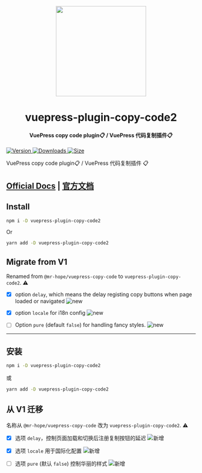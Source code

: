 <!-- markdownlint-disable -->
<p align="center">
  <img width="240" src="https://vuepress-theme-hope.github.io/v2/logo.svg" style="text-align: center;"/>
</p>
<h1 align="center">vuepress-plugin-copy-code2</h1>
<h4 align="center">VuePress copy code plugin📋 / VuePress 代码复制插件📋</h4>

[![Version](https://img.shields.io/npm/v/vuepress-plugin-copy-code2/next.svg?style=flat-square&logo=npm) ![Downloads](https://img.shields.io/npm/dm/vuepress-plugin-copy-code2.svg?style=flat-square&logo=npm) ![Size](https://img.shields.io/bundlephobia/min/vuepress-plugin-copy-code2?style=flat-square&logo=npm)](https://www.npmjs.com/package/vuepress-plugin-copy-code2)

<!-- markdownlint-restore -->

VuePress copy code plugin📋 / VuePress 代码复制插件 📋

## [Official Docs](https://vuepress-theme-hope.github.io/v2/copy-code/) | [官方文档](https://vuepress-theme-hope.github.io/v2/copy-code/zh/)

## Install

```bash
npm i -D vuepress-plugin-copy-code2
```

Or

```bash
yarn add -D vuepress-plugin-copy-code2
```

## Migrate from V1

Renamed from `@mr-hope/vuepress-copy-code` to `vuepress-plugin-copy-code2`. ⚠

- [x] option `delay`, which means the delay registing copy buttons when page loaded or navigated ![new](https://img.shields.io/badge/-new-brightgreen)
- [x] option `locale` for i18n config ![new](https://img.shields.io/badge/-new-brightgreen)

- [ ] Option `pure` (default `false`) for handling fancy styles. ![new](https://img.shields.io/badge/-new-brightgreen)

---

## 安装

```bash
npm i -D vuepress-plugin-copy-code2
```

或

```bash
yarn add -D vuepress-plugin-copy-code2
```

## 从 V1 迁移

名称从 `@mr-hope/vuepress-copy-code` 改为 `vuepress-plugin-copy-code2`. ⚠

- [x] 选项 `delay`，控制页面加载和切换后注册复制按钮的延迟 ![新增](https://img.shields.io/badge/-新增-brightgreen)

- [x] 选项 `locale` 用于国际化配置 ![新增](https://img.shields.io/badge/-新增-brightgreen)

- [ ] 选项 `pure` (默认 `false`) 控制华丽的样式 ![新增](https://img.shields.io/badge/-新增-brightgreen)

